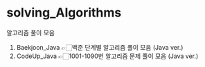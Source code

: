 # solving_Algorithms

알고리즘 풀이 모음

1. Baekjoon_Java 👉🏻백준 단계별 알고리즘 풀이 모음 (Java ver.)
2. CodeUp_Java 👉🏻1001-1090번 알고리즘 문제 풀이 모음 (Java ver.)
